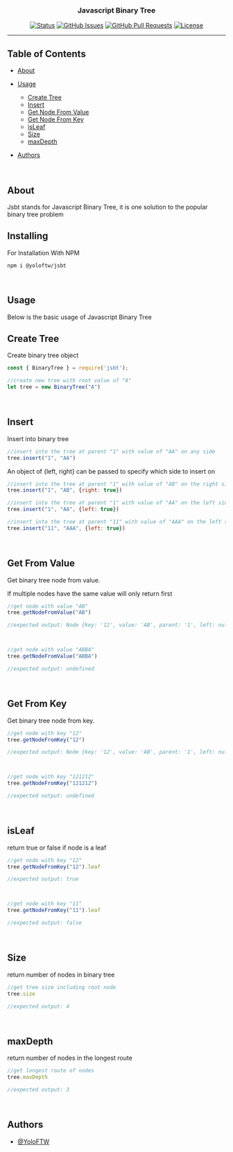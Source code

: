 <h3 align="center">Javascript Binary Tree</h3>

<div align="center">

[![Status](https://img.shields.io/badge/status-active-success.svg)]()
[![GitHub Issues](https://img.shields.io/github/issues/YoloFTW/Javascript-Binary-Tree.svg)](https://github.com/YoloFTW/Javascript-Binary-Tree/issues)
[![GitHub Pull Requests](https://img.shields.io/github/issues-pr/YoloFTW/Javascript-Binary-Tree.svg)](https://github.com/YoloFTW/Javascript-Binary-Tree/pulls)
[![License](https://img.shields.io/badge/license-MIT-blue.svg)](/LICENSE)

</div>

---

## Table of Contents

- [About](#about)

- [Usage](#usage)
    - [Create Tree](#Create-Tree)
    - [Insert](#Insert)
    - [Get Node From Value](#Get-From-Value)
    - [Get Node From Key](#Get-From-Key)
    - [isLeaf](#isLeaf)
    - [Size](#Size)
    - [maxDepth](#maxDepth)

- [Authors](#authors)

</br>

## About <a name = "about"></a>

Jsbt stands for Javascript Binary Tree, it is one solution to the popular binary tree problem 
</br>

## Installing

For Installation With NPM

```shell
npm i @yoloftw/jsbt
```
</br>

## Usage <a name="usage"></a>

Below is the basic usage of Javascript Binary Tree
</br>


## Create Tree <a name="Create-Tree"></a>
Create binary tree object

```js
const { BinaryTree } = require('jsbt');

//create new tree with root value of "A"
let tree = new BinaryTree("A")
```
</br>

## Insert <a name="Insert"></a>

Insert into binary tree

```js
//insert into the tree at parent "1" with value of "AA" on any side
tree.insert("1", "AA")
```

An object of {left, right} can be passed to specify which side to insert on

```js
//insert into the tree at parent "1" with value of "AB" on the right side
tree.insert("1", "AB", {right: true})

//insert into the tree at parent "1" with value of "AA" on the left side
tree.insert("1", "AA", {left: true})

//insert into the tree at parent "11" with value of "AAA" on the left side
tree.insert("11", "AAA", {left: true})
```
</br>

## Get From Value <a name="Get-From-Value"></a>

Get binary tree node from value.

If multiple nodes have the same value will only return first

```js
//get node with value "AB"
tree.getNodeFromValue("AB")

//expected output: Node {key: '12', value: 'AB', parent: '1', left: null, right: null}



//get node with value "ABBA"
tree.getNodeFromValue("ABBA")

//expected output: undefined
```
</br>

## Get From Key <a name="Get-From-Key"></a>

Get binary tree node from key.

```js
//get node with key "12"
tree.getNodeFromKey("12")

//expected output: Node {key: '12', value: 'AB', parent: '1', left: null, right: null}



//get node with key "121212"
tree.getNodeFromKey("121212")

//expected output: undefined
```
</br>

## isLeaf <a name="isLeaf"></a>

return true or false if node is a leaf

```js
//get node with key "12"
tree.getNodeFromKey("12").leaf

//expected output: true



//get node with key "11"
tree.getNodeFromKey("11").leaf

//expected output: false
```
</br>

## Size <a name="Size"></a>

return number of nodes in binary tree

```js
//get tree size including root node
tree.size

//expected output: 4
```
</br>


## maxDepth <a name="maxDepth"></a>

return number of nodes in the longest route

```js
//get longest route of nodes
tree.maxDepth

//expected output: 3
```
</br>

## Authors <a name = "authors"></a>

- [@YoloFTW](https://github.com/YoloFTW)


